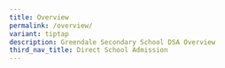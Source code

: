```yaml
---
title: Overview
permalink: /overview/
variant: tiptap
description: Greendale Secondary School DSA Overview
third_nav_title: Direct School Admission
---
```

